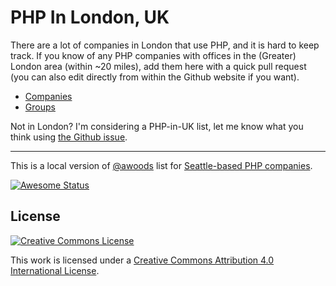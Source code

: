 # PHP In London, UK

There are a lot of companies in London that use PHP, and it is hard to keep 
track. If you know of any PHP companies with offices in the (Greater) London 
area (within ~20 miles), add them here with a quick pull request (you can also
edit directly from within the Github website if you want).

* [Companies](companies.md)
* [Groups](groups.md)


Not in London? I'm considering a PHP-in-UK list, let me know what you think using [the Github issue](https://github.com/alister/php-in-london/issues/27).

---

This is a local version of [@awoods](https://twitter.com/awoods/status/652204250408161280) list for [Seattle-based PHP companies](https://github.com/andrewwoods/php-in-seattle).


[![Awesome Status](https://github.com/alister/php-in-london/actions/workflows/is_awesome.yml/badge.svg)](https://github.com/alister/php-in-london/actions)


## License

[![Creative Commons License](https://licensebuttons.net/l/by/4.0/88x31.png)](https://creativecommons.org/licenses/by/4.0/)

This work is licensed under a [Creative Commons Attribution 4.0 International License](https://creativecommons.org/licenses/by/4.0/).
